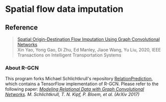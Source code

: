 # Spatial flow data imputation

## Reference

> [Spatial Origin-Destination Flow Imputation Using Graph Convolutional Networks](https://ieeexplore.ieee.org/document/9130943)</br>
> Xin Yao, Yong Gao, Di Zhu, Ed Manley, Jiaoe Wang, Yu Liu, 2020, IEEE Transactions on Intelligent Transportation Systems</br>

### About R-GCN

This program forks Michael Schlichtkrull's repository [RelationPrediction](https://github.com/MichSchli/RelationPrediction), which contains a TensorFlow implementation of R-GCN. Please refer to the following paper: *[Modeling Relational Data with Graph Convolutional Networks](https://arxiv.org/abs/1703.06103). M. Schlichtkrull, T. N. Kipf, P. Bloem, et al. (ArXiv 2017)*
